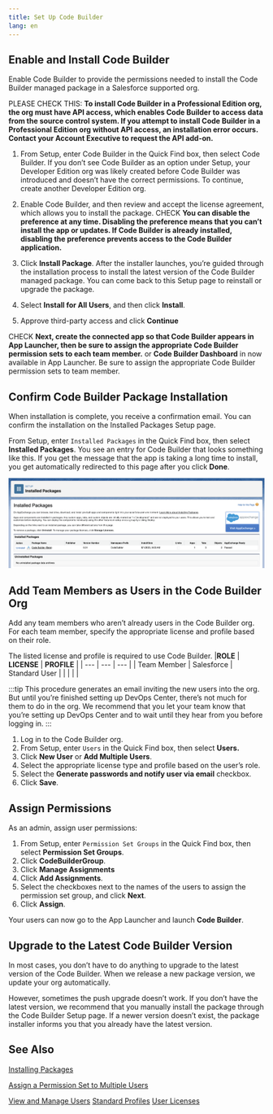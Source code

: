 ```yaml
---
title: Set Up Code Builder
lang: en
---
```


## Enable and Install Code Builder

Enable Code Builder to provide the permissions needed to install the Code Builder managed package in a Salesforce supported org.

PLEASE CHECK THIS: **To install Code Builder in a Professional Edition org, the org must have API access, which enables Code Builder to access data from the source control system. If you attempt to install Code Builder in a Professional Edition org without API access, an installation error occurs. Contact your Account Executive to request the API add-on.**

1. From Setup, enter Code Builder in the Quick Find box, then select Code Builder. If you don’t see Code Builder as an option under Setup, your Developer Edition org was likely created before Code Builder was introduced and doesn’t have the correct permissions. To continue, create another Developer Edition org.

2. Enable Code Builder, and then review and accept the license agreement, which allows you to install the package.
   CHECK **You can disable the preference at any time. Disabling the preference means that you can’t install the app or updates. If Code Builder is already installed, disabling the preference prevents access to the Code Builder application.**

3. Click **Install Package**.
   After the installer launches, you’re guided through the installation process to install the latest version of the Code Builder managed package. You can come back to this Setup page to reinstall or upgrade the package.

4. Select **Install for All Users**, and then click **Install**.

5. Approve third-party access and click **Continue**

CHECK **Next, create the connected app so that Code Builder appears in App Launcher, then be sure to assign the appropriate Code Builder permission sets to each team member.**
or
**Code Builder Dashboard** in now available in App Launcher. Be sure to assign the appropriate Code Builder permission sets to team member.

## Confirm Code Builder Package Installation

When installation is complete, you receive a confirmation email. You can confirm the installation on the Installed Packages Setup page.

From Setup, enter `Installed Packages` in the Quick Find box, then select **Installed Packages**. You see an entry for Code Builder that looks something like this. If you get the message that the app is taking a long time to install, you get automatically redirected to this page after you click **Done**.

![Installed Package](../../../images/installed_package.png)

## Add Team Members as Users in the Code Builder Org

Add any team members who aren’t already users in the Code Builder org. For each team member, specify the appropriate license and profile based on their role.

The listed license and profile is required to use Code Builder.
|**ROLE** | **LICENSE** | **PROFILE** |
| --- | --- | --- |
| Team Member | Salesforce | Standard User |
| | | |

:::tip
This procedure generates an email inviting the new users into the org. But until you’re finished setting up DevOps Center, there’s not much for them to do in the org. We recommend that you let your team know that you’re setting up DevOps Center and to wait until they hear from you before logging in.
:::

1. Log in to the Code Builder org.
2. From Setup, enter `Users` in the Quick Find box, then select **Users.**
3. Click **New User** or **Add Multiple Users**.
4. Select the appropriate license type and profile based on the user’s role.
5. Select the **Generate passwords and notify user via email** checkbox.
6. Click **Save**.

## Assign Permissions

As an admin, assign user permissions:

1. From Setup, enter `Permission Set Groups` in the Quick Find box, then select **Permission Set Groups**.
2. Click **CodeBuilderGroup**.
3. Click **Manage Assignments**
4. Click **Add Assignments**.
5. Select the checkboxes next to the names of the users to assign the permission set group, and click **Next**.
6. Click **Assign**.

Your users can now go to the App Launcher and launch **Code Builder**.

## Upgrade to the Latest Code Builder Version

In most cases, you don’t have to do anything to upgrade to the latest version of the Code Builder. When we release a new package version, we update your org automatically.

However, sometimes the push upgrade doesn’t work. If you don’t have the latest version, we recommend that you manually install the package through the Code Builder Setup page. If a newer version doesn’t exist, the package installer informs you that you already have the latest version.

## See Also

[Installing Packages](https://developer.salesforce.com/docs/atlas.en-us.appExchangeInstallGuide.meta/appExchangeInstallGuide/appexchange_install_installation.htm)

[Assign a Permission Set to Multiple Users](https://help.salesforce.com/s/articleView?id=sf.perm_sets_mass_assign.htm&type=5)

[View and Manage Users](https://help.salesforce.com/s/articleView?id=sf.admin_users.htm&type=5)
[Standard Profiles](https://help.salesforce.com/s/articleView?id=sf.standard_profiles.htm&type=5)
[User Licenses](https://help.salesforce.com/s/articleView?id=sf.users_understanding_license_types.htm&type=5)
